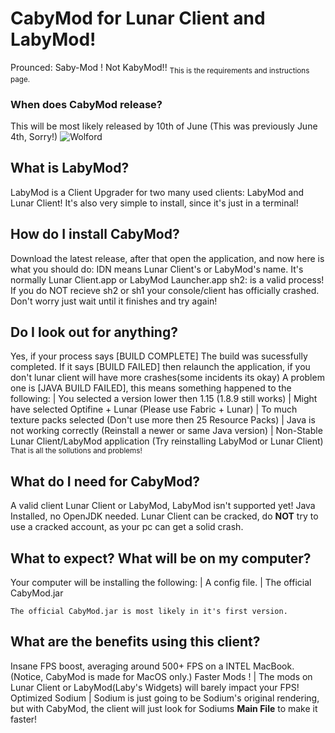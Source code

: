 # CabyMod for Lunar Client and LabyMod!
Prounced: Saby-Mod ! Not KabyMod!!
<sub> This is the requirements and instructions page. </sub>
### When does CabyMod release?
This will be most likely released by 10th of June (This was previously June 4th, Sorry!)
![Wolford](https://github.com/samxCoding/CabyMod/assets/100733048/59773eb9-74ef-4ba2-98a7-2ed1dacfe5b3)


## What is LabyMod?
LabyMod is a Client Upgrader for two many used clients: LabyMod and Lunar Client!
It's also very simple to install, since it's just in a terminal!

## How do I install CabyMod?
Download the latest release, after that open the application, and now here is what you should do:
IDN means Lunar Client's or LabyMod's name. It's normally Lunar Client.app or LabyMod Launcher.app
sh2: is a valid process!
If you do NOT recieve sh2 or sh1 your console/client has officially crashed. Don't worry just wait until it finishes and try again!
## Do I look out for anything?
Yes, if your process says [BUILD COMPLETE] The build was sucessfully completed.
If it says [BUILD FAILED] then relaunch the application, if you don't lunar client will have more crashes(some incidents its okay)
A problem one is [JAVA BUILD FAILED], this means something happened to the following:
  | You selected a version lower then 1.15 (1.8.9 still works)
  | Might have selected Optifine + Lunar (Please use Fabric + Lunar)
  | To much texture packs selected (Don't use more then 25 Resource Packs)
  | Java is not working correctly (Reinstall a newer or same Java version)
  | Non-Stable Lunar Client/LabyMod application (Try reinstalling LabyMod or Lunar Client)
<sup> That is all the sollutions and problems! </sup>

## What do I need for CabyMod?
A valid client 
Lunar Client or LabyMod,
LabyMod isn't supported yet!
Java Installed, no OpenJDK needed.
Lunar Client can be cracked, do **NOT** try to use a cracked account, as your pc can get a solid crash.

## What to expect? What will be on my computer?
Your computer will be installing the following:
| A config file.
| The official CabyMod.jar 
```
The official CabyMod.jar is most likely in it's first version.
```

## What are the benefits using this client?
Insane FPS boost, averaging around 500+ FPS on a INTEL MacBook. (Notice, CabyMod is made for MacOS only.)
Faster Mods ! | The mods on Lunar Client or LabyMod(Laby's Widgets) will barely impact your FPS!
Optimized Sodium | Sodium is just going to be Sodium's original rendering, but with CabyMod, the client will just look for Sodiums **Main File** to make it faster!

